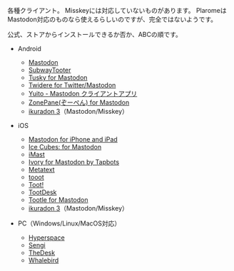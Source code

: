 各種クライアント。
Misskeyには対応していないものがあります。
PlaromeはMastodon対応のものなら使えるらしいのですが、完全ではないようです。

公式、ストアからインストールできるか否か、ABCの順です。

* Android
    * [Mastodon](https://play.google.com/store/apps/details?id=org.joinmastodon.android)
    * [SubwayTooter](https://play.google.com/store/apps/details?id=jp.juggler.subwaytooter)
    * [Tusky for Mastodon](https://play.google.com/store/apps/details?id=com.keylesspalace.tusky)
    * [Twidere for Twitter/Mastodon](https://play.google.com/store/apps/details?id=org.mariotaku.twidere)
    * [Yuito - Mastodon クライアントアプリ](https://play.google.com/store/apps/details?id=net.accelf.yuito)
    * [ZonePane(ぞーぺん) for Mastodon](https://play.google.com/store/apps/details?id=com.zonepane)
    * [ikuradon 3](https://github.com/potproject/ikuradon)（Mastodon/Misskey）

* iOS
    * [Mastodon for iPhone and iPad](https://apps.apple.com/us/app/id1571998974)
    * [Ice Cubes: for Mastodon](https://apps.apple.com/us/app/id6444915884)
    * [iMast](https://apps.apple.com/us/app/id1229461703)
    * [Ivory for Mastodon by Tapbots](https://apps.apple.com/us/app/id6444602274)
    * [Metatext](https://apps.apple.com/us/app/id1523996615)
    * [tooot](https://apps.apple.com/us/app/id1549772269)
    * [Toot!](https://apps.apple.com/us/app/id1229021451)
    * [TootDesk](https://apps.apple.com/app/id1591748028)
    * [Tootle for Mastodon](https://apps.apple.com/us/app/id1236013466)
    * [ikuradon 3](https://github.com/potproject/ikuradon)（Mastodon/Misskey）

* PC（Windows/Linux/MacOS対応）
    * [Hyperspace](https://hyperspace.marquiskurt.net/)
    * [Sengi](https://nicolasconstant.github.io/sengi/)
    * [TheDesk](https://thedesk.top/)
    * [Whalebird](https://whalebird.social/)

